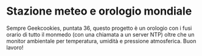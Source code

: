 # Stazione meteo e orologio mondiale

Sempre Geekcookies, puntata 36, questo progetto è un orologio con i fusi orario di tutto il monmedo (con una chiamata a un server NTP) oltre che un monitor ambientale per temperatura, umidità e pressione atmosferica.
Buon lavoro!
